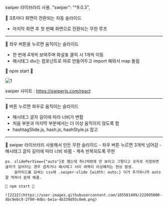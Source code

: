 swiper 라이브러리 사용.
"swiper": "^9.0.3",


🎈 3초마다 화면이 전환되는 자동 슬라이드
  - 마지막 화면 후 첫 번째 화면으로 전환되는 무한 루프

--------------------------------------------------------------------

🎈 좌우 버튼을 누르면 움직이는 슬라이드
  - 한 번에 4개씩 보여주며 화살표 클릭 시 1개씩 이동
  - 해시태그 div는 컴포넌트로 따로 만들어두고 import 해와서 map 돌림
   
   🎡 npm start 🎡
   
   ![1](https://user-images.githubusercontent.com/105581499/218750989-b3ba7c55-86a0-484b-8245-b73424ec5e78.png)

   
swiper 사이트 : https://swiperjs.com/react

--------------------------------------------------------------------

🎈 버튼 누르면 좌우로 움직이는 슬라이드
   - 해시태그 글자 길이에 따라 너비가 변함
   - 처음 부분과 마지막 부분에서는 더 이상 움직이지 않도록 함
   - hashtagSlide.js, hash.js, hashStyle.js 참고

--------------------------------------------------------------------

🎈 swiper 라이브러리 사용해서 만든 무한 슬라이드
    - 좌우 버튼 누르면 3개씩 넘어감
    - 해시태그 글자 길이에 따라 너비 바뀜
    - 계속 반복되도록 무한
    
    ps. slidePerView={"auto"}로 했는데 하나씩밖에 안 보이고 그렇다고 숫자로 지정하면 글자가 길어지는 경우 겹치거나 해시태그 사이 여백이 이상해지는 현상 발생.
        슬라이드를 감싸는 css에 .swiper-slide {width: auto;} 이거 추가하니까 auto 잘 먹혀서 문제 해결.
        
    🎡 npm start 🎡
    
    ![2222](https://user-images.githubusercontent.com/105581499/222095000-dbc9ebc9-2f00-4dbc-be1a-4b339d55c0e6.png)
